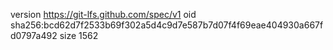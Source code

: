 version https://git-lfs.github.com/spec/v1
oid sha256:bcd62d7f2533b69f302a5d4c9d7e587b7d07f4f69eae404930a667fd0797a492
size 1562
